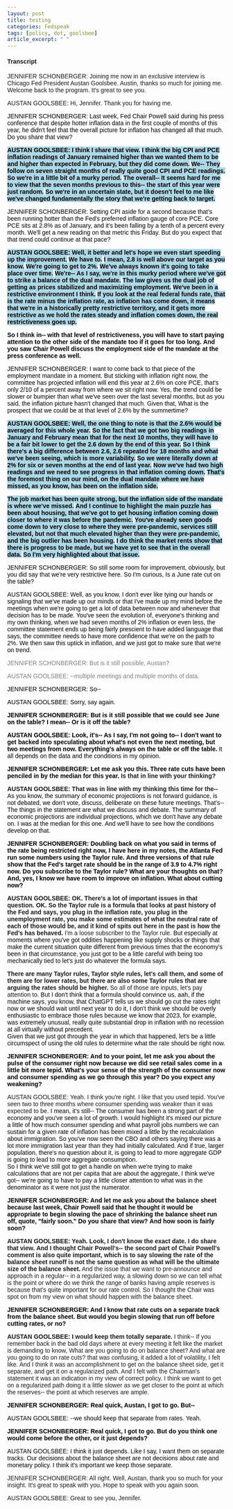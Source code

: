```yaml
---
layout: post
title: testing
categories: Fedspeak
tags: [policy, dot, goolsbee]
article_excerpt: " "
---
```


#### Transcript
<html>
<head>
<style>
    body {
        font-family: Arial, sans-serif;
    }
    .neutral {
        color: black; /* Ensuring text color is readable */
    }
    .dovish {
        background-color: lightblue; /* Changed from color to background-color */
        color: black; /* Ensuring text color is readable */
    }
    .most-dovish {
        background-color: blue; /* Changed from color to background-color */
        color: white; /* Changing text color to white for readability */
    }
    .hawkish {
        background-color: lightcoral; /* Changed from color to background-color */
        color: black; /* Ensuring text color is readable */
    }
    .most-hawkish {
        background-color: red; /* Changed from color to background-color */
        color: white; /* Changing text color to white for readability */
    }
    .bold {
        font-weight: bold;
    }
</style>
</head>
<body>


JENNIFER SCHONBERGER: Joining me now in an exclusive interview is Chicago Fed President Austan Goolsbee. Austin, thanks so much for joining me. Welcome back to the program. It's great to see you.

AUSTAN GOOLSBEE: Hi, Jennifer. Thank you for having me.

<p><span class="neutral">JENNIFER SCHONBERGER: Last week, Fed Chair Powell said during his press conference that despite hotter inflation data in the first couple of months of this year, he didn't feel that the overall picture for inflation has changed all that much. Do you share that view?</span></p>

<p><span class="dovish bold">AUSTAN GOOLSBEE: I think I share that view.</span> <span class="dovish bold">I think the big CPI and PCE inflation readings of January remained higher than we wanted them to be and higher than expected in February, but they did come down.</span> <span class="dovish bold">We-- They follow on seven straight months of really quite good CPI and PCE readings.</span> <span class="dovish bold">So we're in a little bit of a murky period.</span> <span class="dovish bold">The overall-- It seems hard for me to view that the seven months previous to this-- the start of this year were just random.</span> <span class="dovish bold">So we're in an uncertain state, but it doesn't feel to me like we've changed fundamentally the story that we're getting back to target.</span></p>

<p><span class="neutral">JENNIFER SCHONBERGER: Setting CPI aside for a second because that's been running hotter than the Fed's preferred inflation gauge of core PCE.</span> <span class="neutral">Core PCE sits at 2.8% as of January, and it's been falling by a tenth of a percent every month.</span> <span class="neutral">We'll get a new reading on that metric this Friday.</span> <span class="neutral">But do you expect that that trend could continue at that pace?</span></p>

<p><span class="dovish bold">AUSTAN GOOLSBEE: Well, it better and let's hope we even start speeding up the improvement.</span> <span class="dovish bold">We have to.</span> <span class="dovish bold">I mean, 2.8 is well above our target as you know.</span> <span class="dovish bold">We're going to get to 2%.</span> <span class="dovish bold">We've always known it's going to take place over time.</span> <span class="dovish bold">We're-- As I say, we're in this murky period where we've got to strike a balance of the dual mandate.</span> <span class="dovish bold">The law gives us the dual job of getting as prices stabilized and maximizing employment.</span> <span class="dovish bold">We've been in a restrictive environment I think.</span> <span class="dovish bold">If you look at the real federal funds rate, that is the rate minus the inflation rate, as inflation has come down, it means that we're in a historically pretty restrictive territory, and it gets more restrictive as we hold the rates steady and inflation comes down, the real restrictiveness goes up.</span></p>

<p><span class="neutral bold">So I think in-- with that level of restrictiveness, you will have to start paying attention to the other side of the mandate too if it goes for too long.</span> <span class="neutral bold">And you saw Chair Powell discuss the employment side of the mandate at the press conference as well.</span></p>

<p><span class="neutral">JENNIFER SCHONBERGER: I want to come back to that piece of the employment mandate in a moment.</span> <span class="neutral">But sticking with inflation right now, the committee has projected inflation will end this year at 2.6% on core PCE, that's only 2/10 of a percent away from where we sit right now.</span> <span class="neutral">Yes, the trend could be slower or bumpier than what we've seen over the last several months, but as you said, the inflation picture hasn't changed that much.</span> <span class="neutral">Given that, What is the prospect that we could be at that level of 2.6% by the summertime?</span></p>

<p><span class="dovish bold">AUSTAN GOOLSBEE: Well, the one thing to note is that the 2.6% would be averaged for this whole year.</span> <span class="dovish bold">So the fact that we got two big readings in January and February mean that for the next 10 months, they will have to be a fair bit lower to get the 2.6 down by the end of this year.</span> <span class="dovish bold">So I think there's a big difference between 2.6, 2.6 repeated for 18 months and what we've been seeing, which is more variability.</span> <span class="dovish bold">So we were literally down at 2% for six or seven months at the end of last year.</span> <span class="dovish bold">Now we've had two high readings and we need to see progress in that inflation coming down.</span> <span class="dovish bold">That's the foremost thing on our mind, on the dual mandate where we have missed, as you know, has been on the inflation side.</span></p>

<p><span class="dovish bold">The job market has been quite strong, but the inflation side of the mandate is where we've missed.</span> <span class="dovish bold">And I continue to highlight the main puzzle has been about housing, that we've got to get housing inflation coming down closer to where it was before the pandemic.</span> <span class="dovish bold">You've already seen goods come down to very close to where they were pre-pandemic, services still elevated, but not that much elevated higher than they were pre-pandemic, and the big outlier has been housing.</span> <span class="dovish bold">I do think the market rents show that there is progress to be made, but we have yet to see that in the overall data.</span> <span class="dovish bold">So I'm very highlighted about that issue.</span></p>





<p><span class="neutral">JENNIFER SCHONBERGER: So still some room for improvement, obviously, but you did say that we're very restrictive here.</span> <span class="neutral">So I'm curious, Is a June rate cut on the table?</span></p>

<p><span class="neutral">AUSTAN GOOLSBEE: Well, as you know, I don't ever like tying our hands or signaling that we've made up our minds or that I've made up my mind before the meetings when we're going to get a lot of data between now and whenever that decision has to be made.</span> <span class="neutral">You've seen the evolution of, everyone's thinking and my own thinking, when we had seven months of 2% inflation or even less, the committee statement ends up being fairly prescient to have added language that says, the committee needs to have more confidence that we're on the path to 2%.</span> <span class="neutral">We then saw this uptick in inflation, and we just got to make sure that we're on trend.</span></p>

<p><span style="color: grey;">JENNIFER SCHONBERGER: But is it still possible, Austan?</span></p>

<p><span style="color: grey;">AUSTAN GOOLSBEE: --multiple meetings and multiple months of data.</span></p>

<p><span class="neutral">JENNIFER SCHONBERGER: So--</span><be>

<p><span class="neutral">AUSTAN GOOLSBEE: Sorry, say again.</span><be>

<p><span class="neutral bold">JENNIFER SCHONBERGER: But is it still possible that we could see June on the table? I mean-- Or is it off the table?</span><be>

<p><span class="neutral bold">AUSTAN GOOLSBEE: Look, it's-- As I say, I'm not going to-- I don't want to get backed into speculating about what's not even the next meeting, but two meetings from now. Everything's always on the table or off the table.</span> <span class="neutral">It all depends on the data and the conditions in my opinion.</span><be>

<p><span class="neutral bold">JENNIFER SCHONBERGER: Let me ask you this.</span> <span class="neutral bold">Three rate cuts have been penciled in by the median for this year.</span> <span class="light-blue bold">Is that in line with your thinking?</span><be>

<p><span class="light-blue bold">AUSTAN GOOLSBEE: That was in line with my thinking this time for the--</span> <span class="neutral">As you know, the summary of economic projections is not forward guidance, is not debated, we don't vote, discuss, deliberate on these future meetings.</span> <span class="neutral">That's-- The things in the statement are what we discuss and debate.</span> <span class="neutral">The summary of economic projections are individual projections, which we don't have any debate on.</span> <span class="neutral">I was at the median for this one.</span> <span class="neutral">And we'll have to see how the conditions develop on that.</span><br>

<p><span class="neutral bold">JENNIFER SCHONBERGER: Doubling back on what you said in terms of the rate being restricted right now, I have here in my notes, the Atlanta Fed run some numbers using the Taylor rule.</span> <span class="neutral bold">And three versions of that rule show that the Fed's target rate should be in the range of 3.9 to 4.7% right now.</span> <span class="neutral bold">Do you subscribe to the Taylor rule?</span> <span class="neutral bold">What are your thoughts on that?</span> <span class="neutral bold">And, yes, I know we have room to improve on inflation.</span> 
<span class="neutral bold">What about cutting now?</span><be>

<p><span class="light-blue bold">AUSTAN GOOLSBEE: OK.</span> <span class="light-blue bold">There's a lot of important issues in that question.</span> <span class="light-blue bold">OK.</span> <span class="light-blue bold">So the Taylor rule is a formula that looks at past history of the Fed and says, you plug in the inflation rate, you plug in the unemployment rate, you make some estimates of what the neutral rate of each of those would be, and it kind of spits out here in the past is how the Fed's has behaved.</span> <span class="light-blue">I'm a loose subscriber to the Taylor rule.</span> <span class="neutral">But especially at moments where you've got oddities happening like supply shocks or things that make the current situation quite different from previous times that the economy's been in that circumstance, you just got to be a little careful with being too mechanically tied to let's just do whatever the formula says.</span>

<span class="light-blue bold">There are many Taylor rules, Taylor style rules, let's call them, and some of them are for lower rates, but there are also some Taylor rules that are arguing the rates should be higher.</span> <span class="light-blue">So all of those are inputs, let's pay attention to.</span> <span class="neutral">But I don't think that a formula should convince us, aah, if the machine says, you know, that ChatGPT tells us we should go cut the rates right now or we should wait until next year to do it, I don't think we should be overly enthusiastic to embrace those rules because we know that 2023, for example, was extremely unusual, really quite substantial drop in inflation with no recession at all virtually without precedent.</span><br>
<span class="neutral">Given that we just got through the year in which that happened, let's be a little circumspect of using the old rules to determine what the rate should be right now.</span><be>

<p><span class="neutral bold">JENNIFER SCHONBERGER: And to your point, let me ask you about the pulse of the consumer right now because we did see retail sales come in a little bit more tepid.</span> <span class="neutral bold">What's your sense of the strength of the consumer now and consumer spending as we go through this year?</span> <span class="neutral bold">Do you expect any weakening?</span><br>
  
<p><span class="light-blue">AUSTAN GOOLSBEE: Yeah.</span> <span class="light-blue">I think you're right.</span> <span class="light-blue">I like that you used tepid.</span> <span class="light-blue">You've seen two to three months where consumer spending was weaker than it was expected to be.</span> <span class="neutral">I mean, it's still-- The consumer has been a strong part of the economy and you've seen a lot of growth.</span> <span class="neutral">I would highlight it's mixed our picture a little of how much consumer spending and what payroll jobs numbers we can sustain for a given rate of inflation has been mixed a little by the recalculation about immigration.</span> <span class="neutral">So you've now seen the CBO and others saying there was a lot more immigration last year than they had initially calculated.</span> <span class="neutral">And if true, larger population, there's no question about it, is going to lead to more aggregate GDP is going to lead to more aggregate consumption.</span><br>
<span class="neutral">So I think we've still got to get a handle on when we're trying to make calculations that are not per capita that are about the aggregate, I think we've got-- we're going to have to pay a little closer attention to what was in the denominator as it were not just the numerator.</span><br>

<p><span class="neutral bold">JENNIFER SCHONBERGER: And let me ask you about the balance sheet because last week, Chair Powell said that he thought it would be appropriate to begin slowing the pace of shrinking the balance sheet run off, quote, "fairly soon."</span> <span class="neutral bold">Do you share that view?</span> <span class="neutral bold">And how soon is fairly soon?</span><br>

<p><span class="light-blue bold">AUSTAN GOOLSBEE: Yeah.</span> <span class="light-blue bold">Look, I don't know the exact date.</span> <span class="light-blue bold">I do share that view.</span> <span class="light-blue bold">And I thought Chair Powell's-- the second part of Chair Powell's comment is also quite important, which is to say slowing the rate of the balance sheet runoff is not the same question as what will be the ultimate size of the balance sheet.</span> <span class="light-blue">And the issue that we want to pre-announce and approach in a regular-- in a regularized way, a slowing down so we can tell what is the point or where do we think the range of banks having ample reserves is because that's quite important for our rate control.</span> <span class="light-blue">So I thought the Chair was spot on from my view on what should happen with the balance sheet.</span><be>

<p><span class="neutral bold">JENNIFER SCHONBERGER: And I know that rate cuts on a separate track from the balance sheet.</span> <span class="neutral bold">But would you begin slowing that run off before cutting rates, or no?</span><br>

<p><span class="light-blue bold">AUSTAN GOOLSBEE: I would keep them totally separate.</span> <span class="light-blue">I think-- If you remember back in the bad old days where at every meeting it felt like the market is demanding to know, What are you going to do on balance sheet? And what are you going to do on rate cuts? that was confusing, it added a lot of volatility, I felt like. And I think it was an accomplishment to get on the balance sheet side, get it separate, and get it on a regularized path. And I felt with the Chairman's statement it was an indication in my view of correct policy. I think we want to get on a regularized path doing it a little slower as we get closer to the point at which the reserves-- the point at which reserves are ample.</span><be>

<p><span class="neutral bold">JENNIFER SCHONBERGER: Real quick, Austan, I got to go. But--</span><be>

<p><span class="neutral">AUSTAN GOOLSBEE: --we should keep that separate from rates. Yeah.</span><be>

<p><span class="neutral bold">JENNIFER SCHONBERGER: Real quick, I got to go. But do you think one would come before the other, or it just depends?</span><be>

<p><span class="neutral">AUSTAN GOOLSBEE: I think it just depends. Like I say, I want them on separate tracks. Our decisions about the balance sheet are not decisions about rate and monetary policy. I think it's important we keep those separate.</span></p>

<p>JENNIFER SCHONBERGER: All right. Well, Austan, thank you so much for your insight. It's great to speak with you. Hope to speak with you again soon.</p>

AUSTAN GOOLSBEE: Great to see you, Jennifer.</p>
